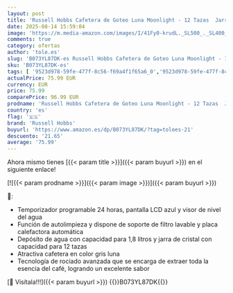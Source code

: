 ```yaml
---
layout: post
title: 'Russell Hobbs Cafetera de Goteo Luna Moonlight - 12 Tazas  Jarra Cristal 1 8L  Programable  Soporte de Filtro Lavable  Tecnología de Rociado Avanzada  Acero Inoxidable  Plata y Gris - 23241-56'
date: 2025-08-14 15:59:04
image: 'https://m.media-amazon.com/images/I/41Fy0-krudL._SL500_._SL400_.jpg'
comments: true
category: ofertas
author: 'tole.es'
slug: 'B073YL87DK-es Russell Hobbs Cafetera de Goteo Luna Moonlight - 12 Tazas...'
sku: 'B073YL87DK-es'
tags: [ '9523d978-59fe-477f-8c56-f69a4f1f65a6_0','9523d978-59fe-477f-8c56-f69a4f1f65a6_3301','9523d978-59fe-477f-8c56-f69a4f1f65a6_6201','9523d978-59fe-477f-8c56-f69a4f1f65a6_6801','9523d978-59fe-477f-8c56-f69a4f1f65a6_701','9523d978-59fe-477f-8c56-f69a4f1f65a6_9101','Arborist Merchandising Root','CML-Kitchen','Hogar y cocina','Kitchen All','Los favoritos de nuestros clientes Social: Hogar y cocina','Los favoritos de nuestros clientes Social: Hogar y cocina líneas duras','Major Appliances','New Arrivals Social: Home and Kitchen','Self Service','Special Features Stores','Temporizadores de cocina','Top Brands Kitchen Appliances','Top Brands Kitchen Selection','Utensilios de cocina','cafetera','russell hobbs','top brands_home_and_kitchen','🇪🇸', ]
actualPrice: 75.99 EUR
currency: EUR
price: 75.99
comparePrice: 96.99 EUR
prodname: 'Russell Hobbs Cafetera de Goteo Luna Moonlight - 12 Tazas  Jarra Cristal 1 8L  Programable  Soporte de Filtro Lavable  Tecnología de Rociado Avanzada  Acero Inoxidable  Plata y Gris - 23241-56'
country: 'es'
flag: '🇪🇸'
brand: 'Russell Hobbs'
buyurl: 'https://www.amazon.es/dp/B073YL87DK/?tag=tolees-21'
descuento: '21.65'
average: '75.99'
---
```


Ahora mismo tienes [{{< param title >}}]({{< param buyurl >}}) en el siguiente enlace!

[![{{< param prodname >}}]({{< param image >}})]({{< param buyurl >}})

🔎:

- Temporizador programable 24 horas, pantalla LCD azul y visor de nivel del agua
- Función de autolimpieza y dispone de soporte de filtro lavable y placa calefactora automática
- Depósito de agua con capacidad para 1,8 litros y jarra de cristal con capacidad para 12 tazas
- Atractiva cafetera en color gris luna
- Tecnología de rociado avanzada que se encarga de extraer toda la esencia del café, logrando un excelente sabor

[🛒 Visítala!!!]({{< param buyurl >}})
{{<world>}}B073YL87DK{{</world>}}
